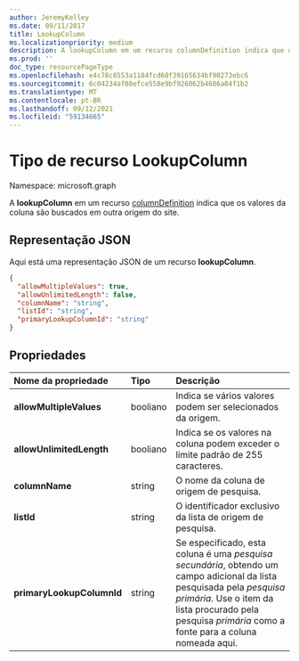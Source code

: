 ```yaml
---
author: JeremyKelley
ms.date: 09/11/2017
title: LookupColumn
ms.localizationpriority: medium
description: A lookupColumn em um recurso columnDefinition indica que os valores da coluna são buscados em outra origem do site.
ms.prod: ''
doc_type: resourcePageType
ms.openlocfilehash: e4c78c8553a1184fcd60f39165634bf90273ebc6
ms.sourcegitcommit: 6c04234af08efce558e9bf926062b4686a84f1b2
ms.translationtype: MT
ms.contentlocale: pt-BR
ms.lasthandoff: 09/12/2021
ms.locfileid: "59134665"
---
```

# <a name="lookupcolumn-resource-type"></a>Tipo de recurso LookupColumn

Namespace: microsoft.graph

A **lookupColumn** em um recurso [columnDefinition](columndefinition.md) indica que os valores da coluna são buscados em outra origem do site.

## <a name="json-representation"></a>Representação JSON

Aqui está uma representação JSON de um recurso **lookupColumn**.
<!-- { "blockType": "resource", "@odata.type": "microsoft.graph.lookupColumn" } -->

```json
{
  "allowMultipleValues": true,
  "allowUnlimitedLength": false,
  "columnName": "string",
  "listId": "string",
  "primaryLookupColumnId": "string"
}
```

## <a name="properties"></a>Propriedades

| Nome da propriedade             | Tipo    | Descrição
|:--------------------------|:--------|:---------------------------------------
| **allowMultipleValues**   | booliano | Indica se vários valores podem ser selecionados da origem.
| **allowUnlimitedLength**  | booliano | Indica se os valores na coluna podem exceder o limite padrão de 255 caracteres.
| **columnName**            | string  | O nome da coluna de origem de pesquisa.
| **listId**                | string  | O identificador exclusivo da lista de origem de pesquisa.
| **primaryLookupColumnId** | string  | Se especificado, esta coluna é uma *pesquisa secundária*, obtendo um campo adicional da lista pesquisada pela *pesquisa primária*. Use o item da lista procurado pela pesquisa *primária* como a fonte para a coluna nomeada aqui.

<!-- {
  "type": "#page.annotation",
  "description": "",
  "keywords": "",
  "section": "documentation",
  "tocPath": "Resources/LookupColumn"
} -->

